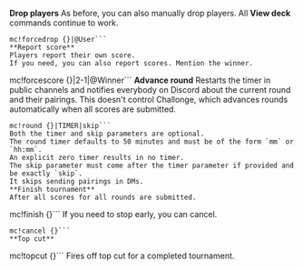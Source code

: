 **Drop players**
As before, you can also manually drop players. All **View deck** commands continue to work.
```
mc!forcedrop {}|@User```
**Report score**
Players report their own score.
If you need, you can also report scores. Mention the winner.
```
mc!forcescore {}|2-1|@Winner```
**Advance round**
Restarts the timer in public channels and notifies everybody on Discord about the current round and their pairings.
This doesn't control Challonge, which advances rounds automatically when all scores are submitted.
```
mc!round {}|TIMER|skip```
Both the timer and skip parameters are optional.
The round timer defaults to 50 minutes and must be of the form `mm` or `hh:mm`.
An explicit zero timer results in no timer.
The skip parameter must come after the timer parameter if provided and be exactly `skip`.
It skips sending pairings in DMs.
**Finish tournament**
After all scores for all rounds are submitted.
```
mc!finish {}```
If you need to stop early, you can cancel.
```
mc!cancel {}```
**Top cut**
```
mc!topcut {}```
Fires off top cut for a completed tournament.
